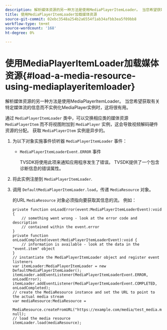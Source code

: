 ```yaml
---
description: 解析媒体资源的另一种方法是使用MediaPlayerItemLoader。 当您希望获取有关特定媒体流的信息而不实例化MediaPlayer实例时，这将很有用。
title: 使用MediaPlayerItemLoader加载媒体资源
source-git-commit: 02ebc3548a254b2a6554f1ab34afbb3ea5f09bb8
workflow-type: tm+mt
source-wordcount: '168'
ht-degree: 0%

---
```


# 使用MediaPlayerItemLoader加载媒体资源{#load-a-media-resource-using-mediaplayeritemloader}

解析媒体资源的另一种方法是使用MediaPlayerItemLoader。 当您希望获取有关特定媒体流的信息而不实例化MediaPlayer实例时，这将很有用。

通过 `MediaPlayerItemLoader` 类中，可以交换相应类的媒体资源 `MediaPlayerItem` 而不将视图附加到 `MediaPlayer` 实例，这会导致视频解码硬件资源的分配。 获取 `MediaPlayerItem` 实例是异步的。

1. 为以下对象实施事件侦听器 `MediaPlayerItemLoader` 事件：

   * `MediaPlayerItemLoaderEvent.ERROR` 事件

     TVSDK将使用此项来通知应用程序发生了错误。 TVSDK提供了一个包含诊断信息的错误属性。

1. 将此实例注册到 `MediaPlayerItemLoader`.
1. 调用 `DefaultMediaPlayerItemLoader.load`，传递 `MediaResource` 对象。

   的URL `MediaResource` 对象必须指向要获取其信息的流。 例如：

   ```
   private function onLoadError(event:MediaPlayerItemLoaderEvent):void { 
       // something went wrong - look at the error code and description 
       // contained within the event.error 
   } 
   private function onLoadCompleted(event:MediaPlayerItemLoaderEvent):void { 
       // information is available - look at the data in the "event.item" object 
   } 
   // instantiate the MediaPlayerItemLoader object and register event listeners 
   var itemLoader:MediaPlayerItemLoader = new DefaultMediaPlayerItemLoader(); 
   itemLoader.addEventListener(MediaPlayerItemLoaderEvent.ERROR, onLoadError); 
   itemLoader.addEventListener(MediaPlayerItemLoaderEvent.COMPLETED, onLoadCompleted); 
   // create the MediaResource instance and set the URL to point to the actual media stream 
   var mediaResource:MediaResource = 
     MediaResource.createFromURL("https://example.com/media/test_media.m3u8", null); 
   // load the media resource 
   itemLoader.load(mediaResource); 
   ```
